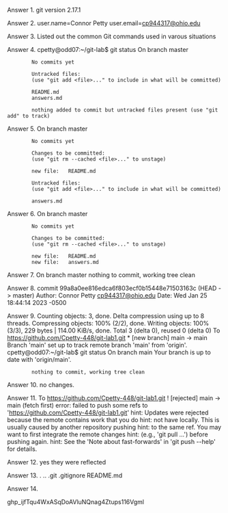Answer 1.   git version 2.17.1

Answer 2.   user.name=Connor Petty
            user.email=cp944317@ohio.edu

Answer 3.   Listed out the common Git commands used in varous                situations 

Answer 4.   cpetty@odd07:~/git-lab$ git status
            On branch master

            No commits yet

            Untracked files:
            (use "git add <file>..." to include in what will be committed)

            README.md
            answers.md

            nothing added to commit but untracked files present (use "git add" to track)

Answer 5.   On branch master

            No commits yet

            Changes to be committed:
            (use "git rm --cached <file>..." to unstage)

            new file:   README.md

            Untracked files:
            (use "git add <file>..." to include in what will be committed)

            answers.md  

Answer 6.   On branch master

            No commits yet

            Changes to be committed:
            (use "git rm --cached <file>..." to unstage)

            new file:   README.md
            new file:   answers.md

Answer 7.   On branch master
            nothing to commit, working tree clean

Answer 8.   commit 99a8a0ee816edca6f803ecf0b15448e71503163c                  (HEAD -> master)
            Author: Connor Petty <cp944317@ohio.edu>
            Date:   Wed Jan 25 18:44:14 2023 -0500

Answer 9.   Counting objects: 3, done.
            Delta compression using up to 8 threads.
            Compressing objects: 100% (2/2), done.
            Writing objects: 100% (3/3), 229 bytes | 114.00 KiB/s, done.
            Total 3 (delta 0), reused 0 (delta 0)
            To https://github.com/Cpetty-448/git-lab1.git
            * [new branch]      main -> main
            Branch 'main' set up to track remote branch 'main' from 'origin'.
            cpetty@odd07:~/git-lab$ git status
            On branch main
            Your branch is up to date with 'origin/main'.

            nothing to commit, working tree clean

Answer 10.  no changes.

Answer 11.  To https://github.com/Cpetty-448/git-lab1.git
            ! [rejected]        main -> main (fetch first)
            error: failed to push some refs to 'https://github.com/Cpetty-448/git-lab1.git'
            hint: Updates were rejected because the remote contains work that you do
            hint: not have locally. This is usually caused by another repository pushing
            hint: to the same ref. You may want to first integrate the remote changes
            hint: (e.g., 'git pull ...') before pushing again.
            hint: See the 'Note about fast-forwards' in 'git push --help' for details.

Answer 12.  yes they were reflected

Answer 13.  .  ..  .git  .gitignore  README.md

Answer 14.

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






